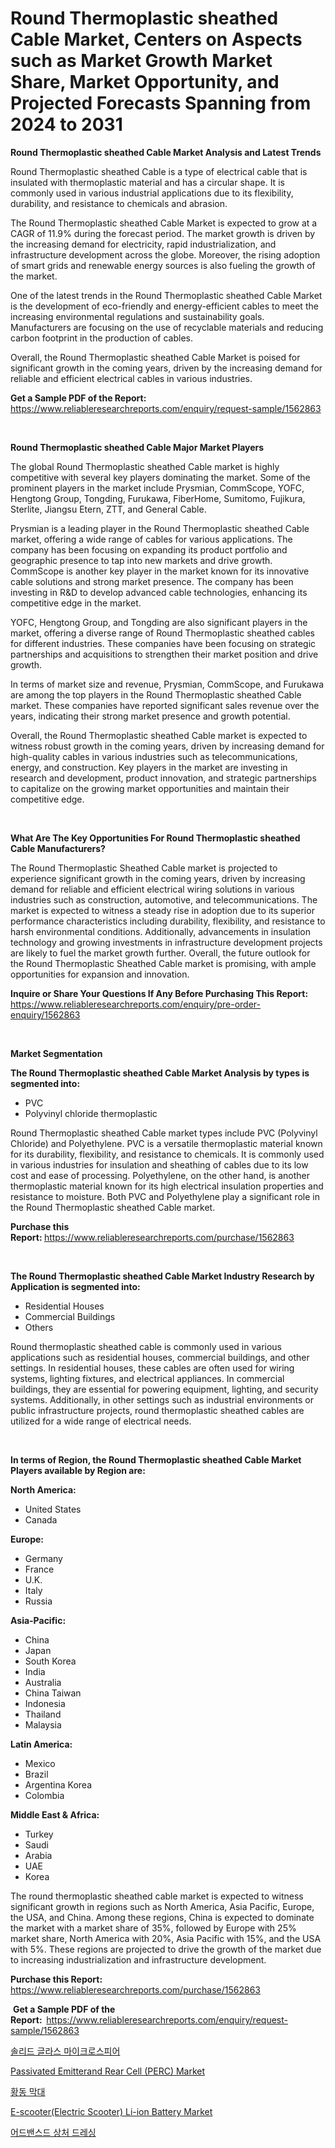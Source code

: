 <p><h1>Round Thermoplastic sheathed Cable Market, Centers on Aspects such as Market Growth Market Share, Market Opportunity, and Projected Forecasts Spanning from 2024 to 2031</h1></p><p><strong>Round Thermoplastic sheathed Cable Market Analysis and Latest Trends</strong></p>
<p><p>Round Thermoplastic sheathed Cable is a type of electrical cable that is insulated with thermoplastic material and has a circular shape. It is commonly used in various industrial applications due to its flexibility, durability, and resistance to chemicals and abrasion.</p><p>The Round Thermoplastic sheathed Cable Market is expected to grow at a CAGR of 11.9% during the forecast period. The market growth is driven by the increasing demand for electricity, rapid industrialization, and infrastructure development across the globe. Moreover, the rising adoption of smart grids and renewable energy sources is also fueling the growth of the market.</p><p>One of the latest trends in the Round Thermoplastic sheathed Cable Market is the development of eco-friendly and energy-efficient cables to meet the increasing environmental regulations and sustainability goals. Manufacturers are focusing on the use of recyclable materials and reducing carbon footprint in the production of cables.</p><p>Overall, the Round Thermoplastic sheathed Cable Market is poised for significant growth in the coming years, driven by the increasing demand for reliable and efficient electrical cables in various industries.</p></p>
<p><strong>Get a Sample PDF of the Report:&nbsp;</strong> <a href="https://www.reliableresearchreports.com/enquiry/request-sample/1562863">https://www.reliableresearchreports.com/enquiry/request-sample/1562863</a></p>
<p>&nbsp;</p>
<p><strong>Round Thermoplastic sheathed Cable Major Market Players</strong></p>
<p><p>The global Round Thermoplastic sheathed Cable market is highly competitive with several key players dominating the market. Some of the prominent players in the market include Prysmian, CommScope, YOFC, Hengtong Group, Tongding, Furukawa, FiberHome, Sumitomo, Fujikura, Sterlite, Jiangsu Etern, ZTT, and General Cable.</p><p>Prysmian is a leading player in the Round Thermoplastic sheathed Cable market, offering a wide range of cables for various applications. The company has been focusing on expanding its product portfolio and geographic presence to tap into new markets and drive growth. CommScope is another key player in the market known for its innovative cable solutions and strong market presence. The company has been investing in R&D to develop advanced cable technologies, enhancing its competitive edge in the market.</p><p>YOFC, Hengtong Group, and Tongding are also significant players in the market, offering a diverse range of Round Thermoplastic sheathed cables for different industries. These companies have been focusing on strategic partnerships and acquisitions to strengthen their market position and drive growth.</p><p>In terms of market size and revenue, Prysmian, CommScope, and Furukawa are among the top players in the Round Thermoplastic sheathed Cable market. These companies have reported significant sales revenue over the years, indicating their strong market presence and growth potential.</p><p>Overall, the Round Thermoplastic sheathed Cable market is expected to witness robust growth in the coming years, driven by increasing demand for high-quality cables in various industries such as telecommunications, energy, and construction. Key players in the market are investing in research and development, product innovation, and strategic partnerships to capitalize on the growing market opportunities and maintain their competitive edge.</p></p>
<p>&nbsp;</p>
<p><strong>What Are The Key Opportunities For Round Thermoplastic sheathed Cable Manufacturers?</strong></p>
<p><p>The Round Thermoplastic Sheathed Cable market is projected to experience significant growth in the coming years, driven by increasing demand for reliable and efficient electrical wiring solutions in various industries such as construction, automotive, and telecommunications. The market is expected to witness a steady rise in adoption due to its superior performance characteristics including durability, flexibility, and resistance to harsh environmental conditions. Additionally, advancements in insulation technology and growing investments in infrastructure development projects are likely to fuel the market growth further. Overall, the future outlook for the Round Thermoplastic Sheathed Cable market is promising, with ample opportunities for expansion and innovation.</p></p>
<p><strong>Inquire or Share Your Questions If Any Before Purchasing This Report:</strong> <a href="https://www.reliableresearchreports.com/enquiry/pre-order-enquiry/1562863">https://www.reliableresearchreports.com/enquiry/pre-order-enquiry/1562863</a></p>
<p>&nbsp;</p>
<p><strong>Market Segmentation</strong></p>
<p><strong>The Round Thermoplastic sheathed Cable Market Analysis by types is segmented into:</strong></p>
<p><ul><li>PVC</li><li>Polyvinyl chloride thermoplastic</li></ul></p>
<p><p>Round Thermoplastic sheathed Cable market types include PVC (Polyvinyl Chloride) and Polyethylene. PVC is a versatile thermoplastic material known for its durability, flexibility, and resistance to chemicals. It is commonly used in various industries for insulation and sheathing of cables due to its low cost and ease of processing. Polyethylene, on the other hand, is another thermoplastic material known for its high electrical insulation properties and resistance to moisture. Both PVC and Polyethylene play a significant role in the Round Thermoplastic sheathed Cable market.</p></p>
<p><strong>Purchase this Report:&nbsp;</strong><a href="https://www.reliableresearchreports.com/purchase/1562863">https://www.reliableresearchreports.com/purchase/1562863</a></p>
<p>&nbsp;</p>
<p><strong>The Round Thermoplastic sheathed Cable Market Industry Research by Application is segmented into:</strong></p>
<p><ul><li>Residential Houses</li><li>Commercial Buildings</li><li>Others</li></ul></p>
<p><p>Round thermoplastic sheathed cable is commonly used in various applications such as residential houses, commercial buildings, and other settings. In residential houses, these cables are often used for wiring systems, lighting fixtures, and electrical appliances. In commercial buildings, they are essential for powering equipment, lighting, and security systems. Additionally, in other settings such as industrial environments or public infrastructure projects, round thermoplastic sheathed cables are utilized for a wide range of electrical needs.</p></p>
<p>&nbsp;</p>
<p><strong>In terms of Region, the Round Thermoplastic sheathed Cable Market Players available by Region are:</strong></p>
<p>
    <p> <strong> North America: </strong>
        <ul>
            <li>United States</li>
            <li>Canada</li>
        </ul>
        </p> 
    <p> <strong> Europe: </strong>
        <ul>
            <li>Germany</li>
            <li>France</li>
            <li>U.K.</li>
            <li>Italy</li>
            <li>Russia</li>
        </ul>
        </p> 
    <p> <strong> Asia-Pacific: </strong>
        <ul>
            <li>China</li>
            <li>Japan</li>
            <li>South Korea</li>
            <li>India</li>
            <li>Australia</li>
            <li>China Taiwan</li>
            <li>Indonesia</li>
            <li>Thailand</li>
            <li>Malaysia</li>
        </ul>
        </p> 
    <p> <strong> Latin America: </strong>
        <ul>
            <li>Mexico</li>
            <li>Brazil</li>
            <li>Argentina Korea</li>
            <li>Colombia</li>
        </ul>
        </p> 
    <p> <strong> Middle East & Africa: </strong>
        <ul>
            <li>Turkey</li>
            <li>Saudi</li>
            <li>Arabia</li>
            <li>UAE</li>
            <li>Korea</li>
        </ul>
    </p>
    </p>
<p><p>The round thermoplastic sheathed cable market is expected to witness significant growth in regions such as North America, Asia Pacific, Europe, the USA, and China. Among these regions, China is expected to dominate the market with a market share of 35%, followed by Europe with 25% market share, North America with 20%, Asia Pacific with 15%, and the USA with 5%. These regions are projected to drive the growth of the market due to increasing industrialization and infrastructure development.</p></p>
<p><strong>Purchase this Report: </strong><a href="https://www.reliableresearchreports.com/purchase/1562863">https://www.reliableresearchreports.com/purchase/1562863</a></p>
<p>&nbsp;<strong>Get a Sample PDF of the Report:&nbsp;&nbsp;</strong><a href="https://www.reliableresearchreports.com/enquiry/request-sample/1562863">https://www.reliableresearchreports.com/enquiry/request-sample/1562863</a></p>
<p><strong></strong></p>
<p><p><a href="https://medium.com/@arthuralety6767836754/%EA%B3%A0%EC%B2%B4-%EC%9C%A0%EB%A6%AC-%EB%A7%88%EC%9D%B4%ED%81%AC%EB%A1%9C%EA%B5%AC%EC%B2%B4-%EC%8B%9C%EC%9E%A5-%EA%B7%9C%EB%AA%A8%EA%B0%80-%EA%B8%80%EB%A1%9C%EB%B2%8C-%EC%82%B0%EC%97%85%EC%97%90%EC%84%9C-%EC%B5%9C%EC%A0%81%EC%9D%98-%EB%A7%88%EC%BC%80%ED%8C%85-%EC%B1%84%EB%84%90%EC%9D%84-%EB%B3%B4%EC%97%AC%EC%A4%8D%EB%8B%88%EB%8B%A4-a91d45614f32">솔리드 글라스 마이크로스피어</a></p><p><a href="https://github.com/fiixsa/Market-Research-Report-List-2/blob/main/passivated-emitterand-rear-cell-perc-market.md">Passivated Emitterand Rear Cell (PERC) Market</a></p><p><a href="https://github.com/khytkeqagplkzqvh/Market-Research-Report-List-1/blob/main/885085815582.md">황동 막대</a></p><p><a href="https://github.com/cecuraprangm/Market-Research-Report-List-2/blob/main/e-scooterelectric-scooter-li-ion-battery-market.md">E-scooter(Electric Scooter) Li-ion Battery Market</a></p><p><a href="https://github.com/bvubpqd5241630/Market-Research-Report-List-1/blob/main/961263615581.md">어드밴스드 상처 드레싱</a></p></p>